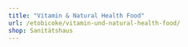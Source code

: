 ```yaml
---
title: "Vitamin & Natural Health Food"
url: /etobicoke/vitamin-und-natural-health-food/
shop: Sanitätshaus
---
```

